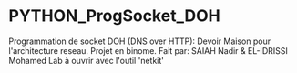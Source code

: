 # PYTHON_ProgSocket_DOH
 Programmation de socket DOH (DNS over HTTP): Devoir Maison pour l'architecture reseau. Projet en binome.
 Fait par: SAIAH Nadir & EL-IDRISSI Mohamed
 Lab à ouvrir avec l'outil 'netkit'
